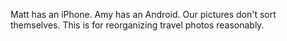 Matt has an iPhone. Amy has an Android. Our pictures don't sort themselves. This is for reorganizing travel photos reasonably.

